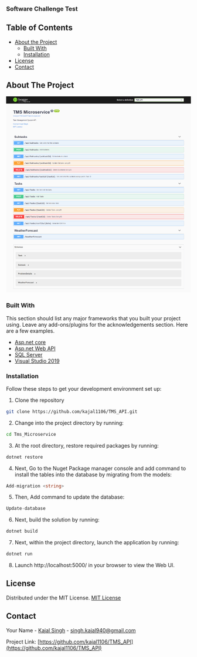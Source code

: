 

  ### Software Challenge Test

<!-- TABLE OF CONTENTS -->
## Table of Contents

* [About the Project](#about-the-project)
  * [Built With](#built-with)
  * [Installation](#installation)
* [License](#license)
* [Contact](#contact)


<!-- ABOUT THE PROJECT -->
## About The Project
![Test Image 4](https://github.com/kajal1106/TMS_API/blob/master/TMS_Microservice/images/screenshot.png)

### Built With
This section should list any major frameworks that you built your project using. Leave any add-ons/plugins for the acknowledgements section. Here are a few examples.
* [Asp.net core](https://dotnet.microsoft.com/learn/aspnet/what-is-aspnet-core)
* [Asp.net Web API](https://dotnet.microsoft.com/apps/aspnet/apis)
* [SQL Server](https://jquery.com)
* [Visual Studio 2019]()

### Installation

Follow these steps to get your development environment set up:
1. Clone the repository
```sh
git clone https://github.com/kajal1106/TMS_API.git
```
2. Change into the project directory by running:
```sh
cd Tms_Microservice
```
3. At the root directory, restore required packages by running:
```csharp
dotnet restore
```
4. Next, Go to the Nuget Package manager console and add command to install the tables into the database by migrating from the models:
```csharp
Add-migration <string>
```
5. Then, Add command  to update the database:
```csharp
Update-database
```
6. Next, build the solution by running:
```csharp
dotnet build
```
7. Next, within the project directory, launch the application by running:
```csharp
dotnet run
```
8. Launch http://localhost:5000/ in your browser to view the Web UI.

<!-- LICENSE -->
## License

Distributed under the MIT License. [MIT License](https://en.wikipedia.org/wiki/MIT_LICENSE)


<!-- CONTACT -->
## Contact

Your Name - [Kajal Singh](https://www.linkedin.com/in/kajal1106) - singh.kajal940@gmail.com

Project Link: [https://github.com/kajal1106/TMS_API](https://github.com/kajal1106/TMS_API)


